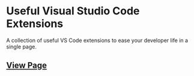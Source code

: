 # Useful Visual Studio Code Extensions

A collection of useful VS Code extensions to ease your developer life in a single page.

## [View Page](https://khang-nd.github.io/vscode-exts)
